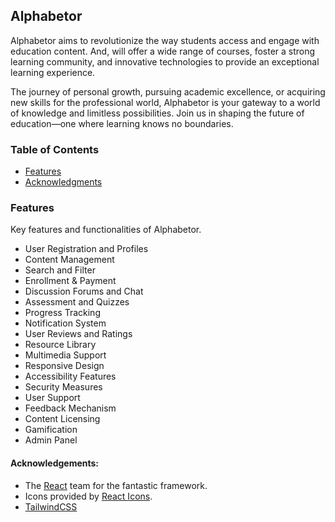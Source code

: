 ## Alphabetor

Alphabetor aims to revolutionize the way students access and engage with education content. And, will offer a wide range of courses, foster a strong learning community, and innovative technologies to provide an exceptional learning experience.

The journey of personal growth, pursuing academic excellence, or acquiring new skills for the professional world, Alphabetor is your gateway to a world of knowledge and limitless possibilities. Join us in shaping the future of education—one where learning knows no boundaries.

### Table of Contents

- [Features](#features)
- [Acknowledgments](#acknowledgments)

### Features

Key features and functionalities of Alphabetor.

- User Registration and Profiles
- Content Management
- Search and Filter
- Enrollment & Payment
- Discussion Forums and Chat
- Assessment and Quizzes
- Progress Tracking
- Notification System
- User Reviews and Ratings
- Resource Library
- Multimedia Support
- Responsive Design
- Accessibility Features
- Security Measures
- User Support
- Feedback Mechanism
- Content Licensing
- Gamification
- Admin Panel

#### Acknowledgements:

- The [React](https://reactjs.org/) team for the fantastic framework.
- Icons provided by [React Icons](https://react-icons.github.io/react-icons/).
- [TailwindCSS](https://tailwindcss.com/)
